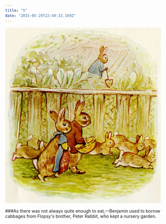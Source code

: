 ```yaml
---
title: "5"
date: "2015-05-29T22:40:32.169Z"
---
```


![Punky Dunk, gold fish, bird ](./06.jpg)

###As there was not always quite enough to eat,—Benjamin used to borrow cabbages from Flopsy's brother, Peter Rabbit, who kept a nursery garden.